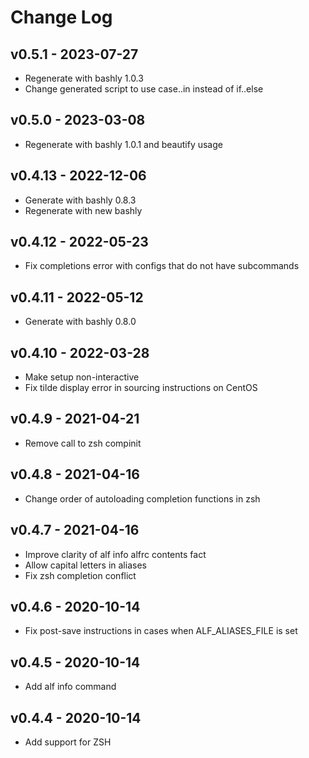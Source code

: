 Change Log
========================================

v0.5.1 - 2023-07-27
----------------------------------------

- Regenerate with bashly 1.0.3
- Change generated script to use case..in instead of if..else


v0.5.0 - 2023-03-08
----------------------------------------

- Regenerate with bashly 1.0.1 and beautify usage


v0.4.13 - 2022-12-06
----------------------------------------

- Generate with bashly 0.8.3
- Regenerate with new bashly


v0.4.12 - 2022-05-23
----------------------------------------

- Fix completions error with configs that do not have subcommands


<!-- break v0.4.11 -->
v0.4.11 - 2022-05-12
----------------------------------------

- Generate with bashly 0.8.0


v0.4.10 - 2022-03-28
----------------------------------------

- Make setup non-interactive
- Fix tilde display error in sourcing instructions on CentOS


v0.4.9 - 2021-04-21
----------------------------------------

- Remove call to zsh compinit


v0.4.8 - 2021-04-16
----------------------------------------

- Change order of autoloading completion functions in zsh


v0.4.7 - 2021-04-16
----------------------------------------

- Improve clarity of alf info alfrc contents fact
- Allow capital letters in aliases
- Fix zsh completion conflict


v0.4.6 - 2020-10-14
----------------------------------------

- Fix post-save instructions in cases when ALF_ALIASES_FILE is set


v0.4.5 - 2020-10-14
----------------------------------------

- Add alf info command


v0.4.4 - 2020-10-14
----------------------------------------

- Add support for ZSH


